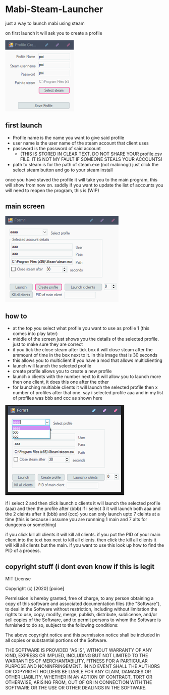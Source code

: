 # Mabi-Steam-Launcher
just a way to launch mabi using steam 

on first launch it will ask you to create a profile


![Preview](createprofile.png)

## first launch
* Profile name is the name you want to give said profile
* user name is the user name of the steam account that client uses
* password is the password of said account 
  * (THIS IS STORED IN CLEAR TEXT. DO NOT SHARE YOUR profile.csv FILE. IT IS NOT MY FAULT IF SOMEONE STEALS YOUR ACCOUNTS)
* path to steam is for the path of steam.exe (not mabinogi) just click the select steam button and go to your steam install

once you have staved the profile it will take you to the main program, this will show from now on.
saddly if you want to update the list of accounts you will need to reopen the program, this is (WIP)


## main screen
![Preview](mainscreen.png)

## how to
* at the top you select what profile you want to use as profile 1 (this comes into play later)
* middle of the screen just shows you the details of the selected profile. just to make sure they are correct
* if you tick the close steam after tick box it will close steam after the ammount of time in the box next to it. in this image that is 30 seconds
* this allows you to multiclient if you have a mod that allows multiclienting
* launch will launch the selected profile
* create profile allows you to create a new profile
* launch x clients with the number next to it will allow you to launch more then one client, it does this one after the other
* for launching multiable clients it will launch the selected profile then x number of profiles after that one.
say i selected profile aaa and in my list of profiles was bbb and ccc as shown here


![Preview](more.png)

if i select 2 and then click launch x clients it will launch the selected profile (aaa) and then the profile after (bbb) 
if i select 3 it will launch both aaa and the 2 cleints after it (bbb) and (ccc)
you can only launch upto 7 cleints at a time (this is because i assume you are runnning 1 main and 7 alts for dungeons or something)

if you click kill all clients it will kill all clients.
if you put the PID of your main client into the text box next to kill all clients. then click the kill all clients it will kill all clients but the main.
if you want to use this look up how to find the PID of a process. 

## copyright stuff (i dont even know if this is legit

MIT License

Copyright (c) [2020] [poioe]

Permission is hereby granted, free of charge, to any person obtaining a copy
of this software and associated documentation files (the "Software"), to deal
in the Software without restriction, including without limitation the rights
to use, copy, modify, merge, publish, distribute, sublicense, and/or sell
copies of the Software, and to permit persons to whom the Software is
furnished to do so, subject to the following conditions:

The above copyright notice and this permission notice shall be included in all
copies or substantial portions of the Software.

THE SOFTWARE IS PROVIDED "AS IS", WITHOUT WARRANTY OF ANY KIND, EXPRESS OR
IMPLIED, INCLUDING BUT NOT LIMITED TO THE WARRANTIES OF MERCHANTABILITY,
FITNESS FOR A PARTICULAR PURPOSE AND NONINFRINGEMENT. IN NO EVENT SHALL THE
AUTHORS OR COPYRIGHT HOLDERS BE LIABLE FOR ANY CLAIM, DAMAGES OR OTHER
LIABILITY, WHETHER IN AN ACTION OF CONTRACT, TORT OR OTHERWISE, ARISING FROM,
OUT OF OR IN CONNECTION WITH THE SOFTWARE OR THE USE OR OTHER DEALINGS IN THE
SOFTWARE.

